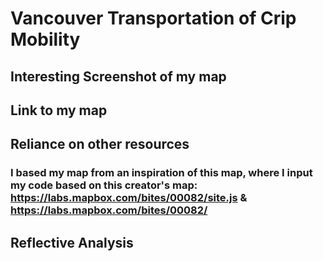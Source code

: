 # Vancouver Transportation of Crip Mobility
## Interesting Screenshot of my map
## Link to my map
## Reliance on other resources
### I based my map from an inspiration of this map, where I input my code based on this creator's map: https://labs.mapbox.com/bites/00082/site.js & https://labs.mapbox.com/bites/00082/
## Reflective Analysis
